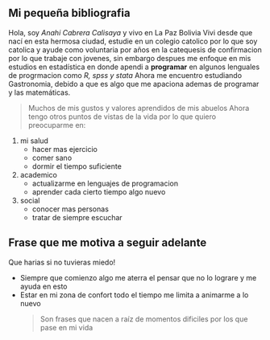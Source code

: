 ## Mi pequeña bibliografia
Hola, soy *Anahi Cabrera Calisaya* y vivo en La Paz Bolivia
Vivi desde que nací en esta hermosa ciudad, estudie en un colegio catolico por
lo que soy catolica y ayude como voluntaria por años en la catequesis de confirmacion
por lo que trabaje con jovenes, sin embargo despues me enfoque en mis estudios en estadística 
en donde apendi a **programar** en algunos lenguales de progrmacion como *R, spss y stata* 
Ahora me encuentro estudiando Gastronomia, debido a que es algo que me apaciona ademas de 
programar y las matemáticas.
> Muchos de mis gustos y valores aprendidos de mis abuelos 
Ahora tengo otros puntos de vistas de la vida por lo que quiero preocuparme en:
1. mi salud
   * hacer mas ejercicio
   * comer sano
   * dormir el tiempo suficiente
2. academico
   * actualizarme en lenguajes de programacion
   * aprender cada cierto tiempo algo nuevo
3. social
    * conocer mas personas
    * tratar de siempre escuchar
## Frase que me motiva a seguir adelante
Que harias si no tuvieras miedo!
- Siempre que comienzo algo me aterra el pensar que no lo lograre y me ayuda en esto
- Estar en mi zona de confort todo el tiempo me limita a animarme a lo nuevo
  > Son frases que nacen a raíz de momentos dificiles por los que pase en mi vida 

